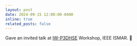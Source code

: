 ```yaml
---
layout: post
date: 2024-09-15 12:00:00-0400
inline: true
related_posts: false
---
```


Gave an invited talk at [IW-P3DHSE](https://sites.google.com/keio.jp/ismar2024-iw-p3hse/) Workshop, IEEE ISMAR. :microphone:

